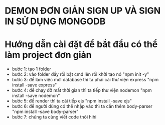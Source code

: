 # DEMON ĐƠN GIẢN SIGN UP VÀ SIGN IN SỬ DỤNG MONGODB

# Hướng dẫn cài đặt để bắt đầu có thể làm project đơn giản
- bước 1: tạo 1 folder 
- bước 2: vào folder đấy rồi bật cmd lên rồi khởi tạo nó "npm init -y"
- bước 3: để làm việc mới database thì ta phải cài thư viện express "npm install -save express"
- bước 4: để chạy đỡ mất thời gian thì ta tiếp thư viện nodemon "npm install -save nodemon"
- bước 5: để render thì ta cài tiếp ejs "npm install -save ejs"
- bước 6: để người dùng có thể nhập vào thì ta cần thêm body-parser "npm install -save body-parser"
- bước 7: chúng ta cùng viết code thôi hihi
